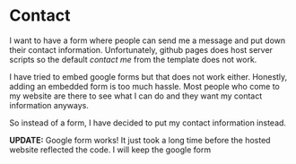 # Contact

I want to have a form where people can send me a message and put down their contact information. Unfortunately, github pages does host server scripts so the default *contact me* from the template does not work.

I have tried to embed google forms but that does not work either.
Honestly, adding an embedded form is too much hassle. Most people who come to my website are there to see what I can do and they want my contact information anyways. 

So instead of a form, I have decided to put my contact information instead. 

**UPDATE:**
Google form works! It just took a long time before the hosted website reflected the code. I will keep the google form